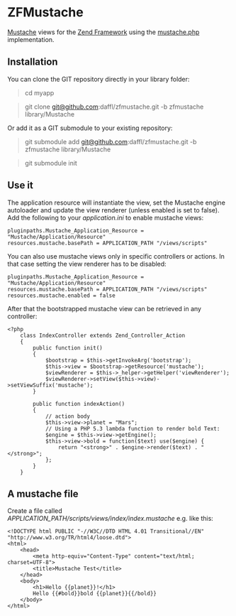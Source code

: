 ZFMustache
============

[Mustache](http://defunkt.github.com/mustache/) views for the [Zend Framework](http://framework.zend.com/)
using the [mustache.php](https://github.com/bobthecow/mustache.php) implementation.

Installation
-----

You can clone the GIT repository directly in your library folder:

> cd myapp 

> git clone git@github.com:daffl/zfmustache.git -b zfmustache library/Mustache

Or add it as a GIT submodule to your existing repository: 

> git submodule add git@github.com:daffl/zfmustache.git -b zfmustache library/Mustache

> git submodule init


Use it
-----

The application resource will instantiate the view, set the Mustache engine autoloader
and update the view renderer (unless enabled is set to false).
Add the following to your *application.ini* to enable mustache views:

	pluginpaths.Mustache_Application_Resource = "Mustache/Application/Resource"
	resources.mustache.basePath = APPLICATION_PATH "/views/scripts" 

You can also use mustache views only in specific controllers or actions. In that case
setting the view renderer has to be disabled:

	pluginpaths.Mustache_Application_Resource = "Mustache/Application/Resource"
	resources.mustache.basePath = APPLICATION_PATH "/views/scripts"
	resources.mustache.enabled = false

After that the bootstrapped mustache view can be retrieved in any controller:

	<?php
		class IndexController extends Zend_Controller_Action
		{
			public function init()
			{
		    	$bootstrap = $this->getInvokeArg('bootstrap');
				$this->view = $bootstrap->getResource('mustache');
				$viewRenderer = $this->_helper->getHelper('viewRenderer');
				$viewRenderer->setView($this->view)->setViewSuffix('mustache');
			}

			public function indexAction()
			{
		        // action body
		        $this->view->planet = "Mars";
		        // Using a PHP 5.3 lambda function to render bold Text:
		        $engine = $this->view->getEngine();
		        $this->view->bold = function($text) use($engine) {
		        	return "<strong>" . $engine->render($text) . "</strong>";
		        };
			}
		}

A mustache file
-----

Create a file called *APPLICATION_PATH/scripts/views/index/index.mustache* e.g. like this:

	<!DOCTYPE html PUBLIC "-//W3C//DTD HTML 4.01 Transitional//EN" "http://www.w3.org/TR/html4/loose.dtd">
	<html>
		<head>
			<meta http-equiv="Content-Type" content="text/html; charset=UTF-8">
			<title>Mustache Test</title>
		</head>
		<body>
			<h1>Hello {{planet}}!</h1>
			Hello {{#bold}}bold {{planet}}{{/bold}}
		</body>
	</html>